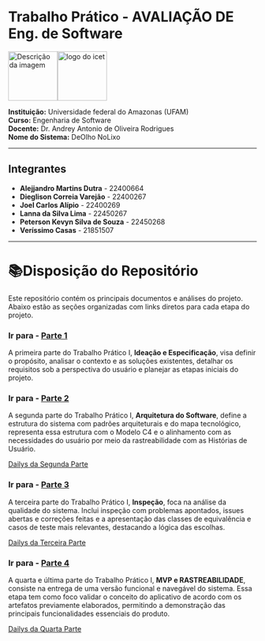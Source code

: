 # Trabalho Prático - AVALIAÇÃO DE Eng. de Software 
<img src="https://github.com/user-attachments/assets/c6eda301-3d87-4e44-af7d-34876e04314a" alt="Descrição da imagem" width="100" height="100"><img src="https://github.com/user-attachments/assets/24a338b6-4a64-49f3-979a-73b645b30712" alt="logo do icet" width="100" height="100">

**Instituição:** Universidade federal do Amazonas (UFAM)<br>
**Curso:** Engenharia de Software  
**Docente:** Dr. Andrey Antonio de Oliveira Rodrigues  
**Nome do Sistema:** DeOlho NoLixo

---

## Integrantes

- **Alejjandro Martins Dutra** - 22400664
- **Dieglison Correia Varejão** - 22400267
- **Joel Carlos Alípio** - 22400269
- **Lanna da Silva Lima** - 22450267
- **Peterson Kevyn Silva de Souza** - 22450268
- **Veríssimo Casas** - 21851507

---
# 📚Disposição do Repositório

Este repositório contém os principais documentos e análises do projeto. Abaixo estão as seções organizadas com links diretos para cada etapa do projeto.

### Ir para - [Parte 1](Documentos/TP-PARTE-I)

   A primeira parte do Trabalho Prático I, **Ideação e Especificação**, visa definir o propósito, analisar o contexto e as soluções existentes, detalhar os requisitos sob a perspectiva do usuário e planejar as etapas iniciais do projeto.

### Ir para - [Parte 2](Documentos/TP-PARTE-II)

   A segunda parte do Trabalho Prático I, **Arquitetura do Software**, define a estrutura do sistema com padrões arquiteturais e do mapa tecnológico, representa essa estrutura com o Modelo C4 e o alinhamento com as necessidades do usuário por meio da rastreabilidade com as Histórias de Usuário.

[Dailys da Segunda Parte](https://www.notion.so/20b8ebe8f0088078a849e021f440a066?v=20b8ebe8f00880818514000cf218b1c1&source=copy_link)


### Ir para - [Parte 3](Documentos/TP-PARTE-III)
   A terceira parte do Trabalho Prático I, **Inspeção**, foca na análise da qualidade do sistema. Inclui inspeção com problemas apontados, issues abertas e correções feitas e a apresentação das classes de equivalência e casos de teste mais relevantes, destacando a lógica das escolhas.


[Dailys da Terceira Parte](https://www.notion.so/21a8ebe8f008800ea01ee973235f64d5?v=21a8ebe8f00881718c95000ca352db30&source=copy_link)


### Ir para - [Parte 4](Documentos/TP-PARTE-IV)
   A quarta e última parte do Trabalho Prático I, **MVP e RASTREABILIDADE**, consiste na entrega de uma versão funcional e navegável do sistema. Essa etapa tem como foco validar o conceito do aplicativo de acordo com os artefatos previamente elaborados, permitindo a demonstração das principais funcionalidades essenciais do produto.

[Dailys da Quarta Parte](https://www.notion.so/22b8ebe8f008800ab670cfdcb89caaee?v=22b8ebe8f008817b8b50000c9a8aeebc)

